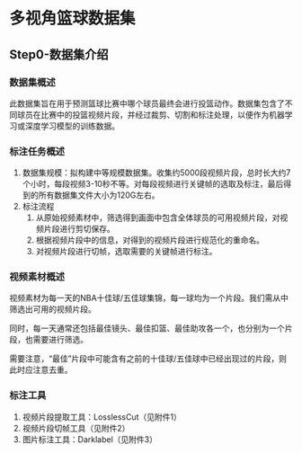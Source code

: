 # 多视角篮球数据集

## Step0-数据集介绍

### 数据集概述

此数据集旨在用于预测篮球比赛中哪个球员最终会进行投篮动作。数据集包含了不同球员在比赛中的投篮视频片段，并经过裁剪、切割和标注处理，以便作为机器学习或深度学习模型的训练数据。

### 标注任务概述

1. 数据集规模：拟构建中等规模数据集。收集约5000段视频片段，总时长大约7个小时，每段视频3-10秒不等。对每段视频进行关键帧的选取及标注，最后得到的所有数据集文件大小为120G左右。
2. 标注流程
   1. 从原始视频素材中，筛选得到画面中包含全体球员的可用视频片段，对视频片段进行剪切保存。
   2. 根据视频片段中的信息，对得到的视频片段进行规范化的重命名。
   3. 对视频片段进行切帧，选取需要的关键帧进行标注。

### 视频素材概述

视频素材为每一天的NBA十佳球/五佳球集锦，每一球均为一个片段。我们需从中筛选出可用的视频片段。

同时，每一天通常还包括最佳镜头、最佳扣篮、最佳助攻各一个，也分别为一个片段，也需要进行筛选。

需要注意，“最佳”片段中可能含有之前的十佳球/五佳球中已经出现过的片段，则此时应注意去重。

### 标注工具

1. 视频片段提取工具：LosslessCut（见附件1）
2. 视频片段切帧工具（见附件2）
3. 图片标注工具：Darklabel（见附件3）
